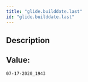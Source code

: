 ```yaml
---
title: "glide.builddate.last"
id: "glide.builddate.last"
---
```

## Description



## Value: 
```
07-17-2020_1943
```